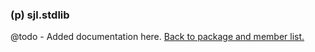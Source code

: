 ### (p) sjl.stdlib
@todo - Added documentation here.
[Back to package and member list.](#packages-and-members)

